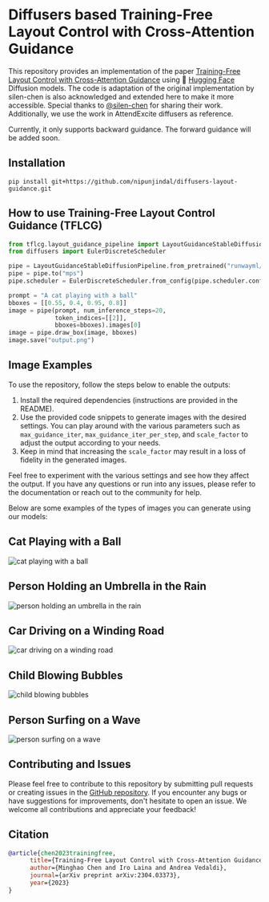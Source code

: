 # Diffusers based Training-Free Layout Control with Cross-Attention Guidance

This repository provides an implementation of the paper [Training-Free Layout Control with Cross-Attention Guidance](https://arxiv.org/abs/2304.03373) using 🤗 [Hugging Face](https://github.com/huggingface/diffusers) Diffusion models. The code is adaptation of the original implementation by silen-chen is also acknowledged and extended here to make it more accessible. Special thanks to [@silen-chen](https://github.com/silent-chen) for sharing their work. Additionally, we use the work in AttendExcite diffusers as reference.

Currently, it only supports backward guidance. The forward guidance will be added soon.

## Installation

```shell
pip install git+https://github.com/nipunjindal/diffusers-layout-guidance.git
```

## How to use Training-Free Layout Control Guidance (TFLCG)

```python
from tflcg.layout_guidance_pipeline import LayoutGuidanceStableDiffusionPipeline
from diffusers import EulerDiscreteScheduler

pipe = LayoutGuidanceStableDiffusionPipeline.from_pretrained("runwayml/stable-diffusion-v1-5")
pipe = pipe.to("mps")
pipe.scheduler = EulerDiscreteScheduler.from_config(pipe.scheduler.config)

prompt = "A cat playing with a ball"
bboxes = [[0.55, 0.4, 0.95, 0.8]]
image = pipe(prompt, num_inference_steps=20,
             token_indices=[[2]],
             bboxes=bboxes).images[0]
image = pipe.draw_box(image, bboxes)
image.save("output.png")
```

## Image Examples
To use the repository, follow the steps below to enable the outputs:

1. Install the required dependencies (instructions are provided in the README).
2. Use the provided code snippets to generate images with the desired settings. You can play around with the various parameters such as `max_guidance_iter`, `max_guidance_iter_per_step`, and `scale_factor` to adjust the output according to your needs.
3. Keep in mind that increasing the `scale_factor` may result in a loss of fidelity in the generated images.

Feel free to experiment with the various settings and see how they affect the output. If you have any questions or run into any issues, please refer to the documentation or reach out to the community for help.

Below are some examples of the types of images you can generate using our models:

## Cat Playing with a Ball
![cat playing with a ball](assets/cat.png)

## Person Holding an Umbrella in the Rain
![person holding an umbrella in the rain](assets/umbrella.png)

## Car Driving on a Winding Road
![car driving on a winding road](assets/car.png)

## Child Blowing Bubbles
![child blowing bubbles](assets/boy.png)

## Person Surfing on a Wave
![person surfing on a wave](assets/surf.png)

## Contributing and Issues
Please feel free to contribute to this repository by submitting pull requests or creating issues in the [GitHub repository](https://github.com/nipunjindal/diffusers-layout-guidance). If you encounter any bugs or have suggestions for improvements, don't hesitate to open an issue. We welcome all contributions and appreciate your feedback!

## Citation

```bibtex
@article{chen2023trainingfree,
      title={Training-Free Layout Control with Cross-Attention Guidance}, 
      author={Minghao Chen and Iro Laina and Andrea Vedaldi},
      journal={arXiv preprint arXiv:2304.03373},
      year={2023}
}
```